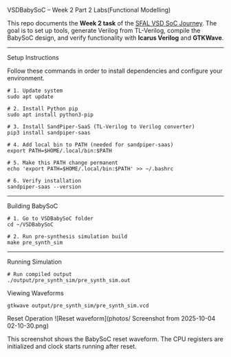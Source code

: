  VSDBabySoC – Week 2 Part 2 Labs(Functional Modelling)

This repo documents the **Week 2 task** of the [SFAL VSD SoC Journey](https://github.com/hemanthkumardm/SFAL-VSD-SoC-Journey).
The goal is to set up tools, generate Verilog from TL-Verilog, compile the BabySoC design, and verify functionality with **Icarus Verilog** and **GTKWave**.

---

 Setup Instructions

Follow these commands in order to install dependencies and configure your environment.

```
# 1. Update system
sudo apt update

# 2. Install Python pip
sudo apt install python3-pip

# 3. Install SandPiper-SaaS (TL-Verilog to Verilog converter)
pip3 install sandpiper-saas

# 4. Add local bin to PATH (needed for sandpiper-saas)
export PATH=$HOME/.local/bin:$PATH

# 5. Make this PATH change permanent
echo 'export PATH=$HOME/.local/bin:$PATH' >> ~/.bashrc

# 6. Verify installation
sandpiper-saas --version
```

---

 Building BabySoC

```
# 1. Go to VSDBabySoC folder
cd ~/VSDBabySoC

# 2. Run pre-synthesis simulation build
make pre_synth_sim
```

---

 Running Simulation

```
# Run compiled output
./output/pre_synth_sim/pre_synth_sim.out
```


 Viewing Waveforms

```
gtkwave output/pre_synth_sim/pre_synth_sim.vcd
```
 Reset Operation
![Reset waveform](photos/
Screenshot from 2025-10-04 02-10-30.png)

This screenshot shows the BabySoC reset waveform. The CPU registers are initialized and clock starts running after reset.
